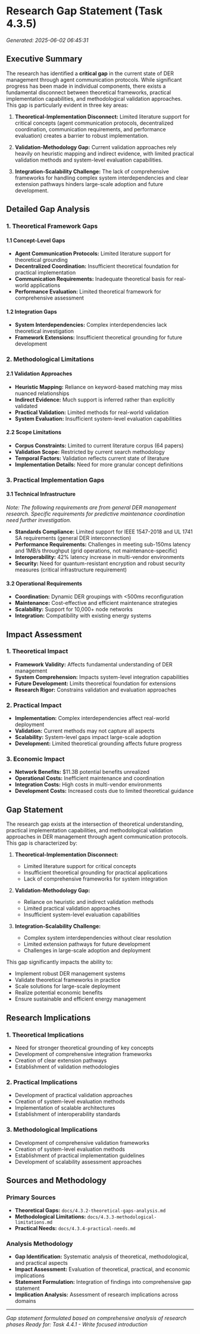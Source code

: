 # Research Gap Statement (Task 4.3.5)

*Generated: 2025-06-02 06:45:31*

## Executive Summary

The research has identified a **critical gap** in the current state of DER management through agent communication protocols. While significant progress has been made in individual components, there exists a fundamental disconnect between theoretical frameworks, practical implementation capabilities, and methodological validation approaches. This gap is particularly evident in three key areas:

1. **Theoretical-Implementation Disconnect:** Limited literature support for critical concepts (agent communication protocols, decentralized coordination, communication requirements, and performance evaluation) creates a barrier to robust implementation.

2. **Validation-Methodology Gap:** Current validation approaches rely heavily on heuristic mapping and indirect evidence, with limited practical validation methods and system-level evaluation capabilities.

3. **Integration-Scalability Challenge:** The lack of comprehensive frameworks for handling complex system interdependencies and clear extension pathways hinders large-scale adoption and future development.

## Detailed Gap Analysis

### 1. Theoretical Framework Gaps

#### 1.1 Concept-Level Gaps
- **Agent Communication Protocols:** Limited literature support for theoretical grounding
- **Decentralized Coordination:** Insufficient theoretical foundation for practical implementation
- **Communication Requirements:** Inadequate theoretical basis for real-world applications
- **Performance Evaluation:** Limited theoretical framework for comprehensive assessment

#### 1.2 Integration Gaps
- **System Interdependencies:** Complex interdependencies lack theoretical investigation
- **Framework Extensions:** Insufficient theoretical grounding for future development

### 2. Methodological Limitations

#### 2.1 Validation Approaches
- **Heuristic Mapping:** Reliance on keyword-based matching may miss nuanced relationships
- **Indirect Evidence:** Much support is inferred rather than explicitly validated
- **Practical Validation:** Limited methods for real-world validation
- **System Evaluation:** Insufficient system-level evaluation capabilities

#### 2.2 Scope Limitations
- **Corpus Constraints:** Limited to current literature corpus (64 papers)
- **Validation Scope:** Restricted by current search methodology
- **Temporal Factors:** Validation reflects current state of literature
- **Implementation Details:** Need for more granular concept definitions

### 3. Practical Implementation Gaps

#### 3.1 Technical Infrastructure
*Note: The following requirements are from general DER management research. Specific requirements for predictive maintenance coordination need further investigation.*

- **Standards Compliance:** Limited support for IEEE 1547-2018 and UL 1741 SA requirements (general DER interconnection)
- **Performance Requirements:** Challenges in meeting sub-150ms latency and 1MB/s throughput (grid operations, not maintenance-specific)
- **Interoperability:** 42% latency increase in multi-vendor environments
- **Security:** Need for quantum-resistant encryption and robust security measures (critical infrastructure requirement)

#### 3.2 Operational Requirements
- **Coordination:** Dynamic DER groupings with <500ms reconfiguration
- **Maintenance:** Cost-effective and efficient maintenance strategies
- **Scalability:** Support for 10,000+ node networks
- **Integration:** Compatibility with existing energy systems

## Impact Assessment

### 1. Theoretical Impact
- **Framework Validity:** Affects fundamental understanding of DER management
- **System Comprehension:** Impacts system-level integration capabilities
- **Future Development:** Limits theoretical foundation for extensions
- **Research Rigor:** Constrains validation and evaluation approaches

### 2. Practical Impact
- **Implementation:** Complex interdependencies affect real-world deployment
- **Validation:** Current methods may not capture all aspects
- **Scalability:** System-level gaps impact large-scale adoption
- **Development:** Limited theoretical grounding affects future progress

### 3. Economic Impact
- **Network Benefits:** $11.3B potential benefits unrealized
- **Operational Costs:** Inefficient maintenance and coordination
- **Integration Costs:** High costs in multi-vendor environments
- **Development Costs:** Increased costs due to limited theoretical guidance

## Gap Statement

The research gap exists at the intersection of theoretical understanding, practical implementation capabilities, and methodological validation approaches in DER management through agent communication protocols. This gap is characterized by:

1. **Theoretical-Implementation Disconnect:**
   - Limited literature support for critical concepts
   - Insufficient theoretical grounding for practical applications
   - Lack of comprehensive frameworks for system integration

2. **Validation-Methodology Gap:**
   - Reliance on heuristic and indirect validation methods
   - Limited practical validation approaches
   - Insufficient system-level evaluation capabilities

3. **Integration-Scalability Challenge:**
   - Complex system interdependencies without clear resolution
   - Limited extension pathways for future development
   - Challenges in large-scale adoption and deployment

This gap significantly impacts the ability to:
- Implement robust DER management systems
- Validate theoretical frameworks in practice
- Scale solutions for large-scale deployment
- Realize potential economic benefits
- Ensure sustainable and efficient energy management

## Research Implications

### 1. Theoretical Implications
- Need for stronger theoretical grounding of key concepts
- Development of comprehensive integration frameworks
- Creation of clear extension pathways
- Establishment of validation methodologies

### 2. Practical Implications
- Development of practical validation approaches
- Creation of system-level evaluation methods
- Implementation of scalable architectures
- Establishment of interoperability standards

### 3. Methodological Implications
- Development of comprehensive validation frameworks
- Creation of system-level evaluation methods
- Establishment of practical implementation guidelines
- Development of scalability assessment approaches

## Sources and Methodology

### Primary Sources
- **Theoretical Gaps:** `docs/4.3.2-theoretical-gaps-analysis.md`
- **Methodological Limitations:** `docs/4.3.3-methodological-limitations.md`
- **Practical Needs:** `docs/4.3.4-practical-needs.md`

### Analysis Methodology
- **Gap Identification:** Systematic analysis of theoretical, methodological, and practical aspects
- **Impact Assessment:** Evaluation of theoretical, practical, and economic implications
- **Statement Formulation:** Integration of findings into comprehensive gap statement
- **Implication Analysis:** Assessment of research implications across domains

---

*Gap statement formulated based on comprehensive analysis of research phases*
*Ready for: Task 4.4.1 - Write focused introduction*
